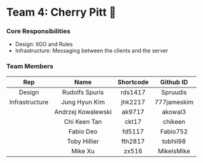 # Team 4: Cherry Pitt 🍒

### Core Responsibilities
- Design: IIGO and Rules
- Infrastructure: Messaging between the clients and the server


### Team Members

| Rep | Name      | Shortcode | Github ID |
| :---: | :---------: | :---------: | :---------: |
| Design | Rudolfs Spuris | rds1417 | Spruudis
| Infrastructure | Jung Hyun Kim | jhk2217 | 777jameskim
| | Andrzej Kowalewski | ak9717 | akowal3
| | Chi Keen Tan | ckt17 | chikeen
| | Fabio Deo | fd5117 | Fabio752
| | Toby Hillier | fth2817 | tobhil98
| | Mike Xu | zx516 | MikeIsMike